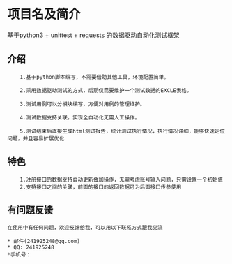 项目名及简介
============
基于python3 + unittest + requests 的数据驱动自动化测试框架

介绍
--------------
        1.基于python脚本编写，不需要借助其他工具，环境配置简单。

        2.采用数据驱动测试的方式，后期仅需要维护一个测试数据的EXCLE表格。

        3.测试用例可以分模块编写，方便对用例的管理维护。

        4.测试数据支持关联，实现全自动化无需人工操作。

        5.测试结束后直接生成html测试报告，统计测试执行情况，执行情况详细，能够快速定位问题，并且容易扩展优化
    
特色
-------------
        1.注册接口的数据支持自动更新叠加操作，无需考虑账号输入问题，只需设置一个初始值
        2.支持接口之间的关联，前面的接口的返回数据可为后面接口传参使用
    
有问题反馈
-------------
    在使用中有任何问题，欢迎反馈给我，可以用以下联系方式跟我交流

    * 邮件(241925248@qq.com)
    * QQ: 241925248
    *手机号：
